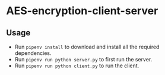 # AES-encryption-client-server

## Usage

- Run ```pipenv install``` to download and install all the required dependencies.
- Run ```pipenv run python server.py``` to first run the server.
- Run ```pipenv run python client.py``` to run the client. 
